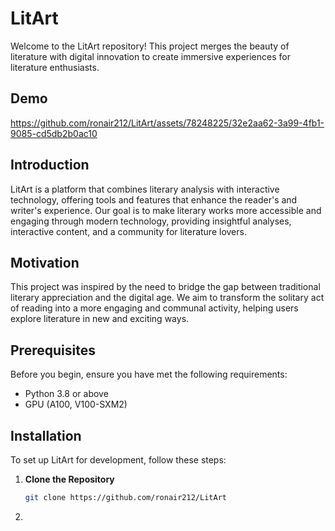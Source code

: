 # LitArt

Welcome to the LitArt repository! This project merges the beauty of literature with digital innovation to create immersive experiences for literature enthusiasts.

## Demo

https://github.com/ronair212/LitArt/assets/78248225/32e2aa62-3a99-4fb1-9085-cd5db2b0ac10

## Introduction

LitArt is a platform that combines literary analysis with interactive technology, offering tools and features that enhance the reader's and writer's experience. Our goal is to make literary works more accessible and engaging through modern technology, providing insightful analyses, interactive content, and a community for literature lovers.

## Motivation

This project was inspired by the need to bridge the gap between traditional literary appreciation and the digital age. We aim to transform the solitary act of reading into a more engaging and communal activity, helping users explore literature in new and exciting ways.

## Prerequisites

Before you begin, ensure you have met the following requirements:
- Python 3.8 or above
- GPU (A100, V100-SXM2)

## Installation

To set up LitArt for development, follow these steps:

1. **Clone the Repository**
   ```bash
   git clone https://github.com/ronair212/LitArt

2. 
